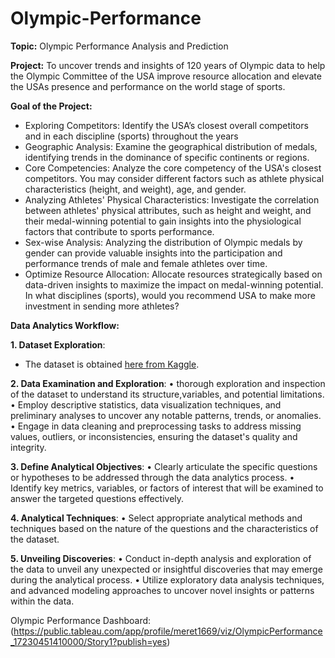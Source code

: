 # Olympic-Performance

**Topic:** Olympic Performance Analysis and Prediction


**Project:** To uncover trends and insights of 120 years of Olympic data to help the Olympic Committee of the USA improve resource allocation and elevate the USAs presence and performance on the world stage of sports.


**Goal of the Project:** 
- Exploring Competitors: Identify the USA’s closest overall competitors and in each discipline
(sports) throughout the years
- Geographic Analysis: Examine the geographical distribution of medals, identifying trends in the
dominance of specific continents or regions.
- Core Competencies: Analyze the core competency of the USA's closest competitors. You may
consider different factors such as athlete physical characteristics (height, and weight), age, and
gender.
- Analyzing Athletes' Physical Characteristics: Investigate the correlation between athletes'
physical attributes, such as height and weight, and their medal-winning potential to gain insights
into the physiological factors that contribute to sports performance.
- Sex-wise Analysis: Analyzing the distribution of Olympic medals by gender can provide valuable
insights into the participation and performance trends of male and female athletes over time.
-  Optimize Resource Allocation: Allocate resources strategically based on data-driven insights to
maximize the impact on medal-winning potential. In what disciplines (sports), would you
recommend USA to make more investment in sending more athletes? 

**Data Analytics Workflow:** 

**1. Dataset Exploration**: 
- The dataset is obtained [here from Kaggle](https://www.kaggle.com/code/mateoiglesias/olympic-games/input).

**2. Data Examination and Exploration**:
   • thorough exploration and inspection of the dataset to understand its structure,variables, and potential limitations.
   • Employ descriptive statistics, data visualization techniques, and preliminary analyses to uncover any notable patterns, trends, or 
     anomalies.
   • Engage in data cleaning and preprocessing tasks to address missing values, outliers, or inconsistencies, ensuring the dataset's quality 
     and integrity.
     
**3. Define Analytical Objectives**:
   • Clearly articulate the specific questions or hypotheses to be addressed through the data analytics process.
   • Identify key metrics, variables, or factors of interest that will be examined to answer the targeted questions effectively.

**4. Analytical Techniques**:
   • Select appropriate analytical methods and techniques based on the nature of the questions and
the characteristics of the dataset.

**5. Unveiling Discoveries**:
   • Conduct in-depth analysis and exploration of the data to unveil any unexpected or insightful
discoveries that may emerge during the analytical process.
   • Utilize exploratory data analysis techniques, and advanced modeling approaches to uncover novel insights or patterns within the data.
   


Olympic Performance Dashboard: (https://public.tableau.com/app/profile/meret1669/viz/OlympicPerformance_17230451410000/Story1?publish=yes)
